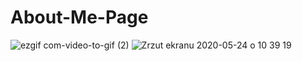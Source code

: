 # About-Me-Page
![ezgif com-video-to-gif (2)](https://user-images.githubusercontent.com/56980017/85548048-d3fbf380-b61e-11ea-9c12-ef6f1cf085ee.gif)
![Zrzut ekranu 2020-05-24 o 10 39 19](https://user-images.githubusercontent.com/56980017/82749654-fa720900-9daa-11ea-9c0f-60f1e06aaa2f.png)
